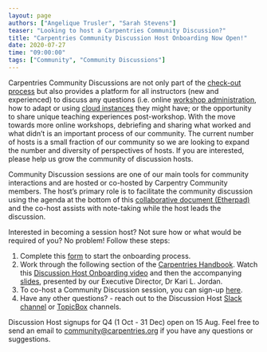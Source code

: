 ```yaml
---
layout: page
authors: ["Angelique Trusler", "Sarah Stevens"]
teaser: "Looking to host a Carpentries Community Discussion?"
title: "Carpentries Community Discussion Host Onboarding Now Open!"
date: 2020-07-27
time: "09:00:00"
tags: ["Community", "Community Discussions"] 
---
```


Carpentries Community Discussions are not only part of the [check-out process](https://carpentries.github.io/instructor-training/checkout/) but also provides a platform for all instructors (new and experienced) to discuss any questions (i.e. online [workshop administration](https://carpentries.org/blog/2020/04/instructor-updates-for-online-workshops/), how to adapt or using [cloud instances](https://carpentries.org/blog/2020/04/scaffolds/) they might have; or the opportunity to share unique teaching experiences post-workshop. With the move towards more online workshops, debriefing and sharing what worked and what didn’t is an important process of our community.  The current number of hosts is a small fraction of our community so we are looking to expand the number and diversity of perspectives of hosts.  If you are interested, please help us grow the community of discussion hosts.

Community Discussion sessions are one of our main tools for community interactions and are hosted or co-hosted by Carpentry Community members. The host’s primary role is to facilitate the community discussion using the agenda at the bottom of this [collaborative document (Etherpad)](https://pad.carpentries.org/community-discussions) and the co-host assists with note-taking while the host leads the discussion.

Interested in becoming a session host? Not sure how or what would be required of you? No problem! Follow these steps:

1. Complete this [form](https://forms.gle/D23hVXAXbN4FKG9J7) to start the onboarding process.
2. Work through the following section of the [Carpentries Handbook](https://docs.carpentries.org/topic_folders/instructor_development/community_discussions.html).
   Watch this [Discussion Host Onboarding video](https://www.youtube.com/watch?v=4hP5kBmNdYM&t=2s) and then the accompanying [slides](https://docs.google.com/presentation/d/11pm8NeYr5YwaW3AS5-cI4NLYebyDi_qTYQwL8V4M61M/), presented by our Executive Director, Dr Kari L. Jordan.
3. To co-host a Community Discussion session, you can sign-up [here](https://pad.carpentries.org/community-discussions).
4. Have any other questions? - reach out to the Discussion Host [Slack channel](https://swcarpentry.slack.com/archives/CBHECTZJN) or [TopicBox](https://carpentries.topicbox.com/groups/discussion-hosts) channels.

Discussion Host signups for Q4 (1 Oct - 31 Dec) open on 15 Aug. Feel free to send an email to community@carpentries.org if you have any questions or suggestions.
